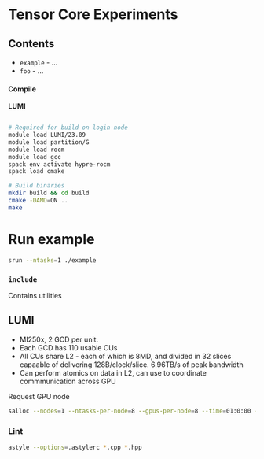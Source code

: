 # Tensor Core Experiments

## Contents

-  `example` - ...
- `foo` - ...


#### Compile

**LUMI**

```bash

# Required for build on login node
module load LUMI/23.09
module load partition/G
module load rocm
module load gcc
spack env activate hypre-rocm
spack load cmake

# Build binaries
mkdir build && cd build
cmake -DAMD=ON ..
make
```

# Run example
```bash
srun --ntasks=1 ./example
```

### `include`

Contains utilities


## LUMI

- MI250x, 2 GCD per unit.
- Each GCD has 110 usable CUs
- All CUs share L2 - each of which is 8MD, and divided in 32 slices capaable of delivering 128B/clock/slice. 6.96TB/s of peak bandwidth
- Can perform atomics on data in L2, can use to coordinate commmunication across GPU


Request GPU node

```bash
salloc --nodes=1 --ntasks-per-node=8 --gpus-per-node=8 --time=01:0:00 --partition=dev-g --account=$ACCOUNT
```

### Lint

```bash
astyle --options=.astylerc *.cpp *.hpp
```

